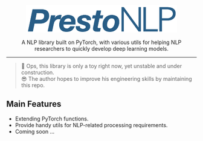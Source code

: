 <div align="center">
    <br>
    <img src="docs/_static/logo.png" width="400"/>
    <p>
    A NLP library built on PyTorch, with various utils for helping NLP researchers to quickly develop deep learning models.
    </p>
    <hr/>
</div>

> 🤗 Ops, this library is only a toy right now, yet unstable and under construction. \
> 😎 The author hopes to improve his engineering skills by maintaining this repo.

## Main Features

* Extending PyTorch functions.
* Provide handy utils for NLP-related processing requirements.
* Coming soon ...